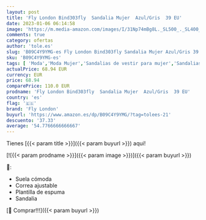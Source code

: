 ```yaml
---
layout: post
title: 'Fly London Bind303fly  Sandalia Mujer  Azul/Gris  39 EU'
date: 2023-01-06 06:14:58
image: 'https://m.media-amazon.com/images/I/31Np74mBg8L._SL500_._SL400_.jpg'
comments: true
category: ofertas
author: 'tole.es'
slug: 'B09C4Y9YMG-es Fly London Bind303fly Sandalia Mujer Azul/Gris 39 EU'
sku: 'B09C4Y9YMG-es'
tags: [ 'Moda','Moda Mujer','Sandalias de vestir para mujer','Sandalias y palas de mujer','Zapatos para mujer','fly london','sandalia','🇪🇸', ]
actualPrice: 68.94 EUR
currency: EUR
price: 68.94
comparePrice: 110.0 EUR
prodname: 'Fly London Bind303fly  Sandalia Mujer  Azul/Gris  39 EU'
country: 'es'
flag: '🇪🇸'
brand: 'Fly London'
buyurl: 'https://www.amazon.es/dp/B09C4Y9YMG/?tag=tolees-21'
descuento: '37.33'
average: '54.7766666666667'
---
```


Tienes [{{< param title >}}]({{< param buyurl >}}) aqui!

[![{{< param prodname >}}]({{< param image >}})]({{< param buyurl >}})

🔎:

- Suela cómoda
- Correa ajustable
- Plantilla de espuma
- Sandalia

[🛒 Comprar!!!]({{< param buyurl >}})
